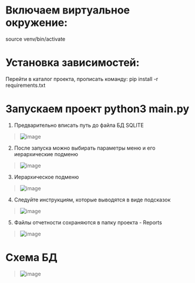 # Включаем виртуальное окружение:
source venv/bin/activate
# Установка зависимостей:
Перейти в каталог проекта, прописать команду: pip install -r requirements.txt
# Запускаем проект python3 main.py
1. Предварительно вписать путь до файла БД SQLITE
>![image](https://github.com/PipaPipe/BIT_Test/assets/74451005/e2363a87-d90f-4e8d-8b14-662bb87fb3c7)
2. После запуска можно выбирать параметры меню и его иерархические подменю
>![image](https://github.com/PipaPipe/BIT_Test/assets/74451005/5b307df8-c204-45b8-8fa8-8d10ce383487)
3. Иерархическое подменю
>![image](https://github.com/PipaPipe/BIT_Test/assets/74451005/bbc0559b-065d-489b-82e3-6896180a246d)
4. Следуйте инструкциям, которые выводятся в виде подсказок
>![image](https://github.com/PipaPipe/BIT_Test/assets/74451005/0be65493-490f-4168-9072-9698e574102a)
5. Файлы отчетности сохраняются в папку проекта - Reports
>![image](https://github.com/PipaPipe/BIT_Test/assets/74451005/0b72fca9-b6b8-475e-9bbd-9b11fb06e94e)

# Схема БД
>![image](https://github.com/PipaPipe/BIT_Test/assets/74451005/698114e1-9e9e-42f2-bd5f-84af8b6c3dd1)

 




